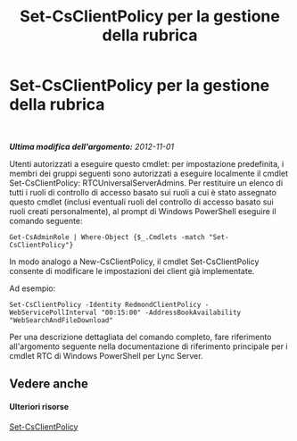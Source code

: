 ﻿---
title: Set-CsClientPolicy per la gestione della rubrica
TOCTitle: Set-CsClientPolicy per la gestione della rubrica
ms:assetid: e7788bea-606f-481a-a3a4-1855ac028493
ms:mtpsurl: https://technet.microsoft.com/it-it/library/Gg429723(v=OCS.15)
ms:contentKeyID: 49302318
ms.date: 08/24/2015
mtps_version: v=OCS.15
ms.translationtype: HT
---

# Set-CsClientPolicy per la gestione della rubrica

 

_**Ultima modifica dell'argomento:** 2012-11-01_

Utenti autorizzati a eseguire questo cmdlet: per impostazione predefinita, i membri dei gruppi seguenti sono autorizzati a eseguire localmente il cmdlet Set-CsClientPolicy: RTCUniversalServerAdmins. Per restituire un elenco di tutti i ruoli di controllo di accesso basato sui ruoli a cui è stato assegnato questo cmdlet (inclusi eventuali ruoli del controllo di accesso basato sui ruoli creati personalmente), al prompt di Windows PowerShell eseguire il comando seguente:

    Get-CsAdminRole | Where-Object {$_.Cmdlets -match "Set-CsClientPolicy"}

In modo analogo a New-CsClientPolicy, il cmdlet Set-CsClientPolicy consente di modificare le impostazioni dei client già implementate.

Ad esempio:

    Set-CsClientPolicy -Identity RedmondClientPolicy -WebServicePollInterval "00:15:00" -AddressBookAvailability "WebSearchAndFileDownload"

Per una descrizione dettagliata del comando completo, fare riferimento all'argomento seguente nella documentazione di riferimento principale per i cmdlet RTC di Windows PowerShell per Lync Server.

## Vedere anche

#### Ulteriori risorse

[Set-CsClientPolicy](https://docs.microsoft.com/en-us/powershell/module/skype/Set-CsClientPolicy)

